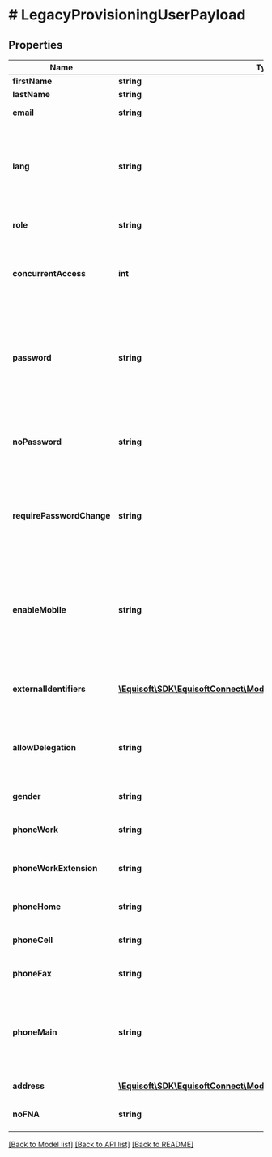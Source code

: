 # # LegacyProvisioningUserPayload

## Properties

Name | Type | Description | Notes
------------ | ------------- | ------------- | -------------
**firstName** | **string** | First name | [optional]
**lastName** | **string** | Last name | [optional]
**email** | **string** | Email address used for login | [optional]
**lang** | **string** | User language. Organisation default lang will be used if not provided. Accepts FR or EN. | [optional]
**role** | **string** | User role. Accepts USER or ADMIN | [optional]
**concurrentAccess** | **int** | Number of allowed concurrent accesses with this user. Default 1. | [optional]
**password** | **string** | User initial password. A random password will be set if none is specified and noPassword option is not used. | [optional]
**noPassword** | **string** | Disable password authentication. Accepts true or false. Default false | [optional]
**requirePasswordChange** | **string** | The user will be ask to define a new password on the first login Accepts true or false. Default true | [optional]
**enableMobile** | **string** | Enable Mobile version. Deprecated: the mobile is not enabled per user anymore. Accepts true or false. Default false | [optional]
**externalIdentifiers** | [**\Equisoft\SDK\EquisoftConnect\Model\LegacyProvisioningUserIdentifier[]**](LegacyProvisioningUserIdentifier.md) | List of identifier to uniquely identify the user. | [optional]
**allowDelegation** | **string** | Allow the user to delegate access to his data Accepts true or false. Default false | [optional]
**gender** | **string** | Gender of this user. Accepts M or F. | [optional]
**phoneWork** | **string** | Work phone number of this user | [optional]
**phoneWorkExtension** | **string** | Extension of work phone number of this user. | [optional]
**phoneHome** | **string** | Home phone number of this user. | [optional]
**phoneCell** | **string** | Cellphone number of this user. | [optional]
**phoneFax** | **string** | Fax phone number of this user. | [optional]
**phoneMain** | **string** | The phone type to be the main phone number. Accepts fax, cell, home, work. Default work | [optional]
**address** | [**\Equisoft\SDK\EquisoftConnect\Model\LegacyContactAddress[]**](LegacyContactAddress.md) | Address of this user. | [optional]
**noFNA** | **string** | Accepts true or false. Default false | [optional]

[[Back to Model list]](../../README.md#models) [[Back to API list]](../../README.md#endpoints) [[Back to README]](../../README.md)
